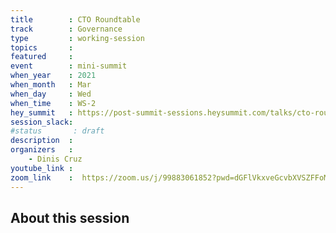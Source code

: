 ```yaml
---
title        : CTO Roundtable
track        : Governance
type         : working-session
topics       :
featured     :
event        : mini-summit
when_year    : 2021
when_month   : Mar
when_day     : Wed
when_time    : WS-2
hey_summit   : https://post-summit-sessions.heysummit.com/talks/cto-roundtable/
session_slack:
#status       : draft
description  :
organizers   :
    - Dinis Cruz
youtube_link :
zoom_link    :  https://zoom.us/j/99883061852?pwd=dGFlVkxveGcvbXVSZFFoMkNGMkZRdz09
---
```


## About this session

